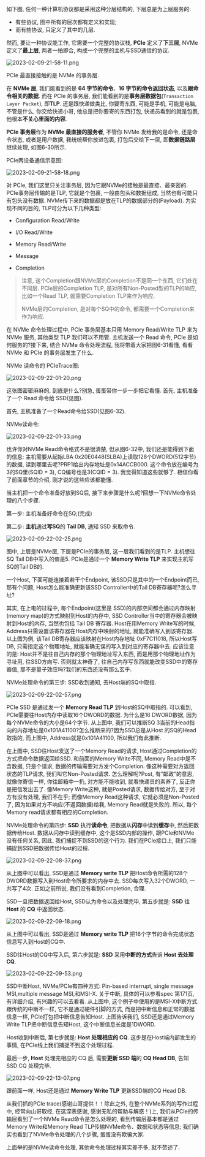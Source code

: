 
如下图, 任何一种计算机协议都是采用这种分层结构的, 下层总是为上层服务的:

* 有些协议, 图中所有的层次都有定义和实现;
* 而有些协议, 只定义了其中的几层.

然而, 要让一种协议能工作, 它需要一个完整的协议栈, **PCIe** 定义了**下三层**, NVMe定义了**最上层**, 两者一拍即合, 构成一个完整的主机与SSD通信的协议.

![2023-02-09-21-58-11.png](./images/2023-02-09-21-58-11.png)

PCIe 最直接接触的是 NVMe 的事务层.

在 **NVMe 层**, 我们能看到的是 **64 字节的命令**、**16 字节的命令返回状态**, 以及**跟命令相关的数据**. 而在 PCIe 的事务层, 我们能看到的是**事务层数据包**(`Transaction Layer Packet`), 即**TLP**. 还是跟快递做类比, 你要寄东西, 可能是手机, 可能是电脑, 不管是什么, 你交给快递小哥, 他总是把你要寄的东西打包, 快递员看到的就是包裹, 他根本**不关心里面的内容**.

**PCIe 事务层**作为 **NVMe 最直接的服务者**, 不管你 NVMe 发给我的是命令, 还是命令状态, 或者是用户数据, 我统统帮你放进包裹, 打包后交给下一层, 即**数据链路层**继续处理, 如图6-30所示.

PCIe两设备通信示意图:

![2023-02-09-21-58-18.png](./images/2023-02-09-21-58-18.png)

对 PCIe, 我们这里只关注事务层, 因为它跟NVMe的接触是最直接、最亲密的. PCIe事务层传输的是TLP, 它就是个包裹, 一般由包头和数据组成, 当然也有可能只有包头没有数据. NVMe传下来的数据都是放在TLP的数据部分的(Payload). 为实现不同的目的, TLP可分为以下几种类型: 

* Configuration Read/Write

* I/O Read/Write

* Memory Read/Write

* Message

* Completion

>注意, 这个Completion跟NVMe层的Completion不是同一个东西, 它们处在不同层. PCIe层的Completion TLP, 是对所有Non-Posted型的TLP的响应, 比如一个Read TLP, 就需要Completion TLP来作为响应.
>
> NVMe层的Completion, 是对每个SQ中的命令, 都需要一个Completion来作为响应.

在 NVMe 命令处理过程中, PCIe 事务层基本只用 Memory Read/Write TLP 来为 NVMe 服务, 其他类型 TLP 我们可以不用管. 主机发送一个 Read 命令, PCIe 是如何服务的?接下来, 结合 NVMe 命令处理流程, 我将带着大家把图6-31看懂, 看看 NVMe 和 PCIe 的事务层发生了什么.

NVMe 读命令的 PCIeTrace图:

![2023-02-09-22-01-20.png](./images/2023-02-09-22-01-20.png)

这张图密密麻麻的, 到底是什么?别急, 蛋蛋带你一步一步把它看懂. 首先, 主机准备了一个 Read 命令给 SSD(见图).

首先, 主机准备了一个Read命令给SSD(见图6-32).

NVMe读命令:

![2023-02-09-22-01-33.png](./images/2023-02-09-22-01-33.png)

也许你对NVMe Read命令格式不是很清楚, 但从图6-32中, 我们还是能得到下面的信息: 主机需要从起始LBA 0x20E0448(SLBA)上读取128个DWORD(512字节)的数据, 读到哪里去呢?PRP1给出内存地址是0x14ACCB000. 这个命令放在编号为3的SQ里(SQID = 3), CQ编号也是3(CQID = 3). 我觉得知道这些就够了. 相信你看了前面章节的介绍, 刚才说的这些应该都能懂.

当主机把一个命令准备好放到SQ后, 接下来步骤是什么呢?回想一下NVMe命令处理的八个步骤.

第一步: 主机准备好命令在SQ;(完成)

第二步: **主机**通过**写SQ**的 **Tail DB**, 通知 SSD 来取命令.

![2023-02-09-22-02-25.png](./images/2023-02-09-22-02-25.png)

图中, 上层是NVMe层, 下层是PCIe的事务层, 这一层我们看到的是TLP. 主机想往SQ Tail DB中写入的值是5. PCIe是通过一个 **Memory Write TLP** 来实现主机写SQ的Tail DB的.

一个Host, 下面可能连接着若干个Endpoint, 该SSD只是其中的一个Endpoint而已, 那有个问题, Host怎么能准确更新该SSD Controller中的Tail DB寄存器呢?怎么寻址?

其实, 在上电的过程中, 每个Endpoint(这里是 SSD)的内部空间都会通过内存映射(memory map)的方式映射到Host的内存中, SSD Controller当中的寄存器会被映射到Host的内存, 当然也包括 Tail DB 寄存器. Host在用Memory Write写的时候, Address只需设置该寄存器在Host内存中映射的地址, 就能准确写入到该寄存器. 以上图为例, 该Tail DB寄存器应该映射在Host内存地址 0xF7C11018, 所以Host写DB, 只需指定这个物理地址, 就能准确无误的写入到对应的寄存器中去. 应该注意的是: Host并不是往自己内存的那个物理地址写入东西, 而是用那个物理地址作为寻址用, 往SSD方向写. 否则就太神奇了, 往自己内存写东西就能改变SSD中的寄存器值, 那不是量子效应吗?我们的东西还没有那么玄乎.

NVMe处理命令的第三步: SSD收到通知, 去Host端的SQ中取指.

![2023-02-09-22-02-57.png](./images/2023-02-09-22-02-57.png)

PCIe SSD 是通过发一个 **Memory Read TLP** 到Host的SQ中取指的. 可以看到, PCIe需要往Host内存中读取16个DWORD的数据. 为什么是16 DWORD数据, 因为每个NVMe命令的大小是64个字节. 从上图中, 我们可以推断SQ 3当前的Head指向的内存地址是0x101A41100?怎么推断来的?因为SSD总是从Host 的SQ的Head取指的, 而上图中, Address就是0x101A41100, 所以我们有此推断.

在上图中, SSD往Host发送了一个Memory Read的请求, Host通过Completion的方式把命令数据返回给SSD. 和前面的Memory Write不同, Memory Read中是不含数据, 只是个请求, 数据的传输需要对方发个Completion. 像这种需要对方返回状态的TLP请求, 我们叫它Non-Posted请求. 怎么理解呢?Post, 有”邮政”的意思, 就像你寄信一样, 你往邮箱中一扔, 对方能不能收到, 就看快递员的素养了, 反正你是把信发出去了. 像Memory Write这种, 就是Posted请求, 数据传给对方, 至于对方有没有处理, 我们不在乎; 而像Memory Read这种请求, 它就必须是Non-Posted了, 因为如果对方不响应(不返回数据)给我, Memory Read就是失败的. 所以, 每个Memory read请求都有相应的Completion.

NVMe处理命令的第四步: **SSD** 执行**读命令**, 把数据从**闪存**中读到**缓存**中, 然后把数据传给Host. 数据从闪存中读到缓存中, 这个是SSD内部的操作, 跟PCIe和NVMe没有任何关系, 因此, 我们捕捉不到SSD的这个行为. 我们在PCIe接口上, 我们只能捕捉到SSD把数据传给Host的过程.

![2023-02-09-22-08-37.png](./images/2023-02-09-22-08-37.png)

从上图中可以看出, SSD是通过 **Memory write TLP** 把Host命令所需的128个DWORD数据写入到Host命令所要求的内存中去. SSD每次写入32个DWORD, 一共写了4次. 正如之前所说, 我们没有看到Completion, 合理.

SSD一旦把数据返回给Host, SSD认为命令以及处理完毕, 第五步就是: **SSD** 往 **Host** 的 **CQ** 中返回状态.

![2023-02-09-22-09-18.png](./images/2023-02-09-22-09-18.png)

从上图中可以看出, SSD是通过 **Memory write TLP** 把16个字节的命令完成状态信息写入到Host的CQ中.

SSD往Host的CQ中写入后, 第六步就是: **SSD** 采用**中断的方式**告诉 **Host 去处理CQ**.

![2023-02-09-22-09-53.png](./images/2023-02-09-22-09-53.png)

SSD中断Host, NVMe/PCIe有四种方式: Pin-based interrupt, single message MSI,multiple message MSI,和MSI-X. 关于中断, 具体的可以参看spec 第171页, 有详细介绍, 有兴趣的可以去看看. 从上图中, 这个例子中使用的是MSI-X中断方式. 跟传统的中断不一样, 它不是通过硬件引脚的方式, 而是把中断信息和正常的数据信息一样, PCIe打包把中断信息告知Host. 上图告诉我们, SSD还是通过Memory Write TLP把中断信息告知Host, 这个中断信息长度是1DWORD.

Host收到中断后, 第七步就是: **Host 处理相应的 CQ**. 这步是在Host端内部发生的事情, 在PCIe线上我们捕捉不到这个处理过程.

最后一步, **Host** 处理完相应的 CQ 后, 需要**更新 SSD 端**的 **CQ Head DB**, 告知 SSD CQ 处理完毕.

![2023-02-09-22-13-07.png](./images/2023-02-09-22-13-07.png)

跟前面一样, Host还是通过 **Memory Write TLP** 更新SSD端的CQ Head DB.

从我们抓的PCIe trace(感谢山哥提供！！除此之外, 在整个NVMe系列的写作过程中, 经常向山哥取经, 在这深表感谢, 感谢无私的帮助与解惑！)上, 我们从PCIe的传输层看到了一个NVMe Read命令是怎么处理的, 看到传输层基本都是通过Memory Write和Memory Read TLP传输NVMe命令、数据和状态等信息; 我们确实也看到了NVMe命令处理的八个步骤, 蛋蛋没有欺骗大家.

上面举的是NVMe读命令处理, 其他命令处理过程其实差不多, 就不赘述了.